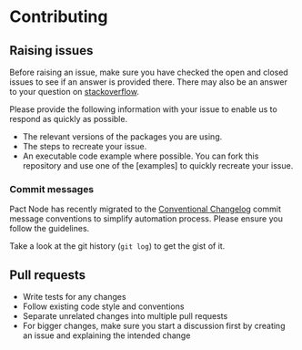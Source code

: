 # Contributing

## Raising issues

Before raising an issue, make sure you have checked the open and closed issues to see if an answer is provided there.
There may also be an answer to your question on [stackoverflow].

Please provide the following information with your issue to enable us to respond as quickly as possible.

* The relevant versions of the packages you are using.
* The steps to recreate your issue.
* An executable code example where possible. You can fork this repository and use one of the [examples] to quickly recreate your issue.

### Commit messages

Pact Node has recently migrated to the [Conventional Changelog](https://github.com/bcoe/conventional-changelog-standard/blob/master/convention.md)
commit message conventions to simplify automation process. Please ensure you follow the guidelines.

Take a look at the git history (`git log`) to get the gist of it.

## Pull requests

* Write tests for any changes
* Follow existing code style and conventions
* Separate unrelated changes into multiple pull requests
* For bigger changes, make sure you start a discussion first by creating an issue and explaining the intended change

[stackoverflow]: https://stackoverflow.com/questions/tagged/pact
